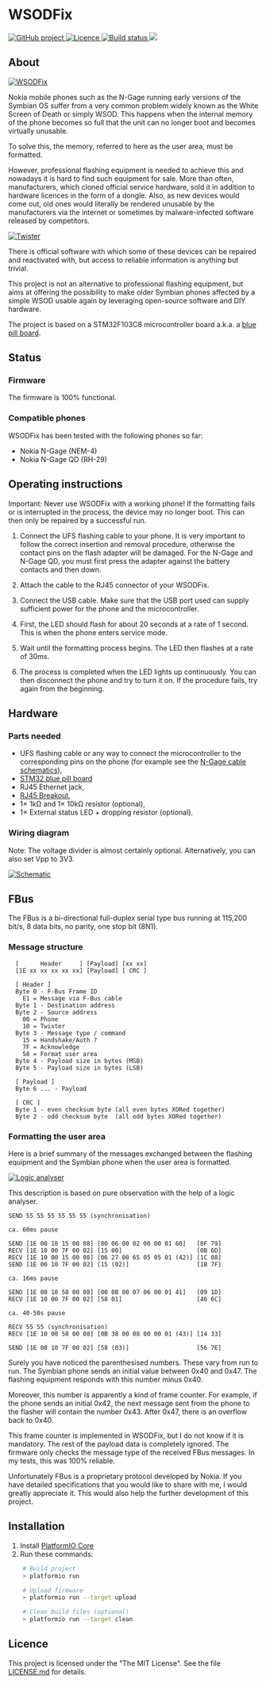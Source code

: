 # WSODFix

<p>
<a href="https://github.com/mupfelofen-de/WSODFix">
    <img src="https://img.shields.io/badge/project-GitHub-blue?style=flat?svg=true" alt="GitHub project" />
</a>
<a href="https://github.com/mupfelofen-de/WSODFix/blob/master/LICENSE.md">
    <img src="https://img.shields.io/badge/licence-MIT-blue?style=flat?svg=true" alt="Licence" />
</a>
<a href="https://www.travis-ci.com/mupfelofen-de/WSODFix">
    <img src="https://www.travis-ci.com/mupfelofen-de/WSODFix.svg?branch=master" alt="Build status" />
</a>
<a href="https://www.codacy.com/gh/mupfelofen-de/WSODFix/dashboard?utm_source=github.com&amp;utm_medium=referral&amp;utm_content=mupfelofen-de/WSODFix&amp;utm_campaign=Badge_Grade">
    <img src="https://app.codacy.com/project/badge/Grade/1bd6fb3c09f447c9a75ef2d1cf440040"/>
</a>
</p>

## About

[![WSODFix](.media/wsodfix-tn.jpg)](.media/wsodfix.jpg?raw=true "WSODFix")

Nokia mobile phones such as the N-Gage running early versions of the
Symbian OS suffer from a very common problem widely known as the White
Screen of Death or simply WSOD.  This happens when the internal memory
of the phone becomes so full that the unit can no longer boot and
becomes virtually unusable.

To solve this, the memory, referred to here as the user area, must be
formatted.

However, professional flashing equipment is needed to achieve this and
nowadays it is hard to find such equipment for sale.  More than often,
manufacturers, which cloned official service hardware, sold it in
addition to hardware licences in the form of a dongle.  Also, as new
devices would come out, old ones would literally be rendered unusable by
the manufacturers via the internet or sometimes by malware-infected
software released by competitors.

[![Twister](.media/twister-tn.jpg)](.media/twister.jpg?raw=true "Twister")

There is official software with which some of these devices can be
repaired and reactivated with, but access to reliable information is
anything but trivial.

This project is not an alternative to professional flashing equipment,
but aims at offering the possibility to make older Symbian phones
affected by a simple WSOD usable again by leveraging open-source
software and DIY hardware.

The project is based on a STM32F103C8 microcontroller board a.k.a. a
[blue pill board](http://reblag.dk/stm32/).

## Status

### Firmware

The firmware is 100% functional.

### Compatible phones

WSODFix has been tested with the following phones so far:

- Nokia N-Gage (NEM-4)
- Nokia N-Gage QD (RH-29)

## Operating instructions

Important: Never use WSODFix with a working phone! If the formatting
fails or is interrupted in the process, the device may no longer
boot. This can then only be repaired by a successful run.

1. Connect the UFS flashing cable to your phone.  It is very important
   to follow the correct insertion and removal procedure, otherwise the
   contact pins on the flash adapter will be damaged.  For the N-Gage
   and N-Gage QD, you must first press the adapter against the battery
   contacts and then down.

2. Attach the cable to the RJ45 connector of your WSODFix.

3. Connect the USB cable. Make sure that the USB port used can supply
   sufficient power for the phone and the microcontroller.

4. First, the LED should flash for about 20 seconds at a rate of 1
   second.  This is when the phone enters service mode.

5. Wait until the formatting process begins. The LED then flashes at a
   rate of 30ms.

6. The process is completed when the LED lights up continuously. You can
   then disconnect the phone and try to turn it on.  If the procedure
   fails, try again from the beginning.

## Hardware

### Parts needed

- UFS flashing cable or any way to connect the microcontroller to the
  corresponding pins on the phone (for example see the [N-Gage cable
  schematics](docs/Nokia_N-Gage_cable.pdf)),
- [STM32 blue pill board](http://reblag.dk/stm32/)
- RJ45 Ethernet jack,
- [RJ45 Breakout](https://www.sparkfun.com/products/716),
- 1× 1kΩ and 1× 10kΩ resistor (optional),
- 1× External status LED + dropping resistor (optional).

### Wiring diagram

Note: The voltage divider is almost certainly optional.  Alternatively,
you can also set Vpp to 3V3.

[![Schematic](.media/schematic.svg)](.media/schematic.svg?raw=true "Schematic")

## FBus

The FBus is a bi-directional full-duplex serial type bus running at
115,200 bit/s, 8 data bits, no parity, one stop bit (8N1).

### Message structure

```text
  [      Header     ] [Payload] [xx xx]
  [1E xx xx xx xx xx] [Payload] [ CRC ]

  [ Header ]
  Byte 0 - F-Bus Frame ID
    E1 = Message via F-Bus cable
  Byte 1 - Destination address
  Byte 2 - Source address
    00 = Phone
    10 = Twister
  Byte 3 - Message type / command
    15 = Handshake/Auth ?
    7F = Acknowledge
    58 = Format user area
  Byte 4 - Payload size in bytes (MSB)
  Byte 5 - Payload size in bytes (LSB)

  [ Payload ]
  Byte 6 ... - Payload

  [ CRC ]
  Byte 1 - even checksum byte (all even bytes XORed together)
  Byte 2 - odd checksum byte  (all odd bytes XORed together)
```

### Formatting the user area

Here is a brief summary of the messages exchanged between the flashing
equipment and the Symbian phone when the user area is formatted.

[![Logic analyser](.media/logic-analyser-tn.jpg)](.media/logic-analyser.jpg?raw=true "Logic analyser")

This description is based on pure observation with the help of a logic
analyser.

```text
SEND 55 55 55 55 55 55 (synchronisation)

ca. 60ms pause

SEND [1E 00 10 15 00 08] [00 06 00 02 00 00 01 60]   [0F 79]
RECV [1E 10 00 7F 00 02] [15 00]                     [0B 6D]
RECV [1E 10 00 15 00 08] [06 27 00 65 05 05 01 (42)] [1C 08]
SEND [1E 00 10 7F 00 02] [15 (02)]                   [1B 7F]

ca. 16ms pause

SEND [1E 00 10 58 00 08] [00 0B 00 07 06 00 01 41]   [09 1D]
RECV [1E 10 00 7F 00 02] [58 01]                     [46 6C]

ca. 40-50s pause

RECV 55 55 (synchronisation)
RECV [1E 10 00 58 00 08] [0B 38 00 08 00 00 01 (43)] [14 33]

SEND [1E 00 10 7F 00 02] [58 (03)]                   [56 7E]
```

Surely you have noticed the parenthesised numbers.  These vary from run
to run.  The Symbian phone sends an initial value between 0x40 and 0x47.
The flashing equipment responds with this number minus 0x40.

Moreover, this number is apparently a kind of frame counter.  For
example, if the phone sends an initial 0x42, the next message sent from
the phone to the flasher will contain the number 0x43.  After 0x47,
there is an overflow back to 0x40.

This frame counter is implemented in WSODFix, but I do not know if it is
mandatory.  The rest of the payload data is completely ignored.  The
firmware only checks the message type of the received FBus messages.  In
my tests, this was 100% reliable.

Unfortunately FBus is a proprietary protocol developed by Nokia.  If you
have detailed specifications that you would like to share with me, I
would greatly appreciate it.  This would also help the further
development of this project.

## Installation

1. Install [PlatformIO Core](http://docs.platformio.org/page/core.html)
2. Run these commands:

```bash
    # Build project
    > platformio run

    # Upload firmware
    > platformio run --target upload

    # Clean build files (optional)
    > platformio run --target clean
```

## Licence

This project is licensed under the "The MIT License".  See the file
[LICENSE.md](LICENSE.md) for details.

